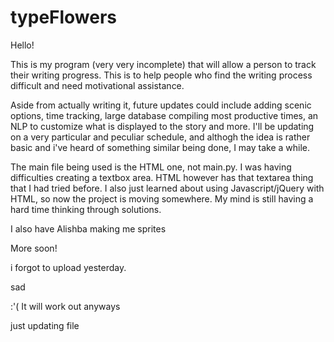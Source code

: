 # typeFlowers

Hello!
 
This is my program (very very incomplete) that will allow a person to track their writing progress.
This is to help people who find the writing process difficult and need motivational assistance.

Aside from actually writing it, future updates could include adding scenic options, time tracking, large database compiling most productive times, an NLP to customize what is displayed to the story and more. I'll be updating on a very particular and peculiar schedule, and althogh the idea is rather basic and i've heard of something similar being done, I may take a while.

The main file being used is the HTML one, not main.py. I was having difficulties creating a textbox area. HTML however has that textarea thing that I had tried before. I also just learned about using Javascript/jQuery with HTML, so now the project is moving somewhere. My mind is still having a hard time thinking through solutions.

I also have Alishba making me sprites

More soon!
 
i forgot to upload yesterday.

sad

:'(
It will work out anyways

just updating file
